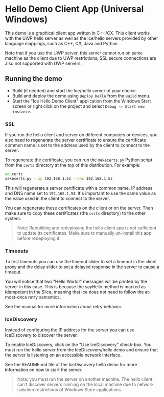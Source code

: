 # Hello Demo Client App (Universal Windows)

This demo is a graphical client app written in C++/CX. This client
works with the UWP hello server as well as the Ice/hello servers provided by
other language mappings, such as C++, C#, Java and Python.

Note that if you use the UWP server, this server cannot run on same machine as
the client due to UWP restrictions, SSL secure connections are also not supported
with UWP servers.

## Running the demo

* Build (if needed) and start the Ice/hello server of your choice.
* Build and deploy the demo using `Deploy hello` from the `Build` menu.
* Start the "Ice Hello Demo Client" application from the Windows Start screen
or right click on the project and select `Debug -> Start new instance`.

### SSL

If you run the hello client and server on different computers or devices, you
also need to regenerate the server certificate to ensure the certificate common
name is set to the address used by the client to connect to the server.

To regenerate the certificate, you can run the `makecerts.py` Python script from
the `certs` directory at the top of this distribution. For example:

```bash
cd certs
makecerts.py --ip 192.168.1.53 --dns 192.168.1.53
```

This will regenerate a server certificate with a common name, IP address and DNS
name set to `192.168.1.53`. It's important to use the same value as the value
used in the client to connect to the server.

You can regenerate these certificates on the client or on the server. Then
make sure to copy these certificates (the `certs` directory) to the other system.

 > Note: Rebuilding and redeploying the hello client app is not sufficient to
 > update its certificates. Make sure to manually un-install this app before
 > redeploying it.

### Timeouts

To test timeouts you can use the timeout slider to set a timeout in
the client proxy and the delay slider to set a delayed response in
the server to cause a timeout.

You will notice that two "Hello World!" messages will be printed by
the server in this case. This is because the sayHello method is marked
as idempotent in the Slice, meaning that Ice does not need to follow
the at-most-once retry semantics.

See the manual for more information about retry behavior.

### IceDiscovery

Instead of configuring the IP address for the server you can use IceDiscovery to
discover the server.

To enable IceDiscovery, click on the "Use IceDiscovery" check-box. You must run
the hello server from the IceDiscovery/hello demo and ensure that the server is
listening on an accessible network interface.

See the README.md file of the IceDiscovery hello demo for more information on how
to start the server.

> Note: you must run the server on another machine. The hello client can't
> discover servers running on the local machine due to network isolation
> restrictions of Windows Store applications.
